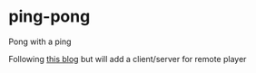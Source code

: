 # ping-pong

Pong with a ping

Following [this blog](https://earthly.dev/blog/pongo/) but will add a client/server for remote player
